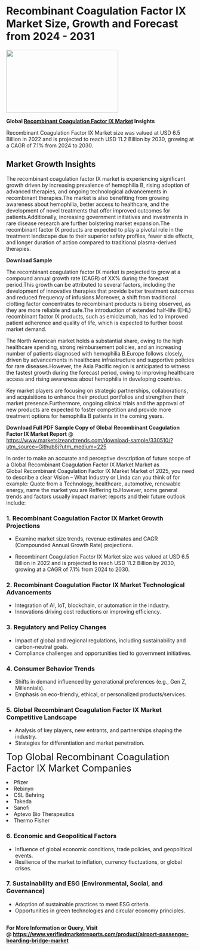 <H1>Recombinant Coagulation Factor IX Market Size, Growth and Forecast from 2024 - 2031</H1><img class="aligncenter size-medium wp-image-584254" src="https://thirdeyenews.in/wp-content/uploads/2024/09/Global-Market-Research-300x168.jpeg" alt="" width="300" height="168" /><p><strong>Global&nbsp;<a href="https://www.marketsizeandtrends.com/download-sample/330510/?utm_source=Github8j?utm_medium=225">Recombinant Coagulation Factor IX Market</a> Insights</strong></p><p>Recombinant Coagulation Factor IX Market size was valued at USD 6.5 Billion in 2022 and is projected to reach USD 11.2 Billion by 2030, growing at a CAGR of 7.1% from 2024 to 2030.</p><p><h2>Market Growth Insights</h2> <p>The recombinant coagulation factor IX market is experiencing significant growth driven by increasing prevalence of hemophilia B, rising adoption of advanced therapies, and ongoing technological advancements in recombinant therapies.The market is also benefiting from growing awareness about hemophilia, better access to healthcare, and the development of novel treatments that offer improved outcomes for patients.Additionally, increasing government initiatives and investments in rare disease research are further bolstering market expansion.The recombinant factor IX products are expected to play a pivotal role in the treatment landscape due to their superior safety profiles, fewer side effects, and longer duration of action compared to traditional plasma-derived therapies.</p> <p><strong>Download Sample</strong></p> <p>The recombinant coagulation factor IX market is projected to grow at a compound annual growth rate (CAGR) of XX% during the forecast period.This growth can be attributed to several factors, including the development of innovative therapies that provide better treatment outcomes and reduced frequency of infusions.Moreover, a shift from traditional clotting factor concentrates to recombinant products is being observed, as they are more reliable and safe.The introduction of extended half-life (EHL) recombinant factor IX products, such as emicizumab, has led to improved patient adherence and quality of life, which is expected to further boost market demand.</p> <p>The North American market holds a substantial share, owing to the high healthcare spending, strong reimbursement policies, and an increasing number of patients diagnosed with hemophilia B.Europe follows closely, driven by advancements in healthcare infrastructure and supportive policies for rare diseases.However, the Asia Pacific region is anticipated to witness the fastest growth during the forecast period, owing to improving healthcare access and rising awareness about hemophilia in developing countries.</p> <p>Key market players are focusing on strategic partnerships, collaborations, and acquisitions to enhance their product portfolios and strengthen their market presence.Furthermore, ongoing clinical trials and the approval of new products are expected to foster competition and provide more treatment options for hemophilia B patients in the coming years.</p> <p><span class=""><strong>Download Full PDF Sample Copy of Global Recombinant Coagulation Factor IX Market Report</strong> @ <a href="https://www.marketsizeandtrends.com/download-sample/330510/?utm_source=Github8j?utm_medium=225" target="_blank">https://www.marketsizeandtrends.com/download-sample/330510/?utm_source=Github8j?utm_medium=225</a></span></p><p>In order to make an accurate and perceptive description of future scope of a Global&nbsp;Recombinant Coagulation Factor IX Market Market as Global&nbsp;Recombinant Coagulation Factor IX Market Market of 2025, you need to describe a clear Vision &ndash; What Industry or Linda can you think of for example: Quote from a Technology, healthcare, automotive, renewable energy, name the market you are Reffering to.However, some general trends and factors usually impact market reports and their future outlook include:</p><h3>1.&nbsp;<strong>Recombinant Coagulation Factor IX Market Growth Projections</strong></h3><ul><li>Examine market size trends, revenue estimates and CAGR (Compounded Annual Growth Rate) projections.</li><li><p>Recombinant Coagulation Factor IX Market size was valued at USD 6.5 Billion in 2022 and is projected to reach USD 11.2 Billion by 2030, growing at a CAGR of 7.1% from 2024 to 2030.</p></li></ul><h3>2.&nbsp;<strong>Recombinant Coagulation Factor IX Market Technological Advancements</strong></h3><ul><li>Integration of AI, IoT, blockchain, or automation in the industry.</li><li>Innovations driving cost reductions or improving efficiency.</li></ul><h3>3.&nbsp;<strong>Regulatory and Policy Changes</strong></h3><ul><li>Impact of global and regional regulations, including sustainability and carbon-neutral goals.</li><li>Compliance challenges and opportunities tied to government initiatives.</li></ul><h3>4.&nbsp;<strong>Consumer Behavior Trends</strong></h3><ul><li>Shifts in demand influenced by generational preferences (e.g., Gen Z, Millennials).</li><li>Emphasis on eco-friendly, ethical, or personalized products/services.</li></ul><h3>5.&nbsp;<strong>Global Recombinant Coagulation Factor IX Market Competitive Landscape</strong></h3><ul><li>Analysis of key players, new entrants, and partnerships shaping the industry.</li><li>Strategies for differentiation and market penetration.</li></ul><p data-pm-slice="1 1 []"><span style="color: inherit; font-family: inherit; font-size: 25px;">Top Global Recombinant Coagulation Factor IX Market Companies</span></p><div class="" data-test-id=""><p><li>Pfizer</li><li> Rebinyn</li><li> CSL Behring</li><li> Takeda</li><li> Sanofi</li><li> Aptevo Bio Therapeutics</li><li> Thermo Fisher</li></p></div><h3>6.&nbsp;<strong>Economic and Geopolitical Factors</strong></h3><ul><li>Influence of global economic conditions, trade policies, and geopolitical events.</li><li>Resilience of the market to inflation, currency fluctuations, or global crises.</li></ul><h3>7.&nbsp;<strong>Sustainability and ESG (Environmental, Social, and Governance)</strong></h3><ul><li>Adoption of sustainable practices to meet ESG criteria.</li><li>Opportunities in green technologies and circular economy principles.</li></ul><h2><strong style="font-size: 14px;">For More Information or Query, Visit @&nbsp;</strong><a style="background-color: #ffffff; font-size: 14px;" href="https://www.marketsizeandtrends.com/report/recombinant-coagulation-factor-ix-market/" target="_blank">https://www.verifiedmarketreports.com/product/airport-passenger-boarding-bridge-market</a></h2>